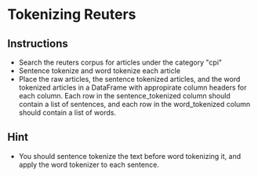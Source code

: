 # Tokenizing Reuters

## Instructions

* Search the reuters corpus for articles under the category "cpi"
* Sentence tokenize and word tokenize each article
* Place the raw articles, the sentence tokenized articles, and the word tokenized articles in a DataFrame with appropirate column headers for each column. Each row in the sentence_tokenized column should contain a list of sentences, and each row in the word_tokenized column should contain a list of words. 

## Hint
* You should sentence tokenize the text before word tokenizing it, and apply the word tokenizer to each sentence.